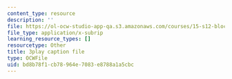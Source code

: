 ```yaml
---
content_type: resource
description: ''
file: https://ol-ocw-studio-app-qa.s3.amazonaws.com/courses/15-s12-blockchain-and-money-fall-2018/bd8b78f1cb78964e7083e8788a1a5cbc_JPkgJwJHYSc.srt
file_type: application/x-subrip
learning_resource_types: []
resourcetype: Other
title: 3play caption file
type: OCWFile
uid: bd8b78f1-cb78-964e-7083-e8788a1a5cbc
---
```

